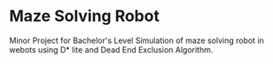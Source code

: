 # Maze Solving Robot
Minor Project for Bachelor's Level 
Simulation of maze solving robot in webots using D* lite and Dead End Exclusion Algorithm.
